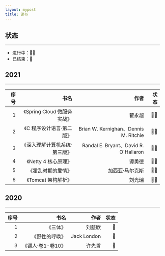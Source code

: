 ```yaml
---
layout: mypost
title: 读书
---
```


## 状态
----
- 进行中：👩‍💻
- 已结束：🎈

## 2021

-----------------  

| 序号 |   书名   |   作者    |  状态 |
| ---: | ---: | ---: | ---: |
| 1 | 《Spring Cloud 微服务实战》 | 翟永超 |  👩‍💻 |
| 2 | 《C 程序设计语言·第二版》 |  Brian W. Kernighan、Dennis M. Ritchie  |  👩‍💻 |
| 3 | 《深入理解计算机系统·第三版》 | Randal E. Bryant、David R. O'Hallaron  | 👩‍💻 |
| 4 | 《Netty 4 核心原理》 | 谭勇德  | 👩‍💻 |
| 5 | 《霍乱时期的爱情》 | 加西亚·马尔克斯 | 👩‍💻 | 
| 6 | 《Tomcat 架构解析》 | 刘光瑞 | 👩‍💻 | 


## 2020

-----------------  

| 序号 |   书名   |   作者    |  状态 |
| ---: | ---: | ---: | ---: |
| 1 | 《三体》 | 刘慈欣  | 🎈 |
| 2 | 《野性的呼唤》 | Jack London | 🎈 | 
| 3 | 《镖人·卷1-卷10》 | 许先哲 | 🎈 | 
